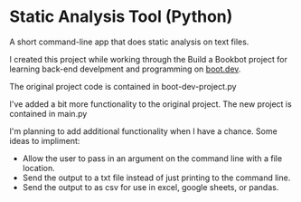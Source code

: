 # Static Analysis Tool (Python)

A short command-line app that does static analysis on text files.

I created this project while working through the Build a Bookbot project for learning back-end develpment and programming on [boot.dev](https://boot.dev).

The original project code is contained in boot-dev-project.py

I've added a bit more functionality to the original project.  The new project is contained in main.py

I'm planning to add additional functionality when I have a chance.  Some ideas to impliment:

- Allow the user to pass in an argument on the command line with a file location.
- Send the output to a txt file instead of just printing to the command line.
- Send the output to as csv for use in excel, google sheets, or pandas.
